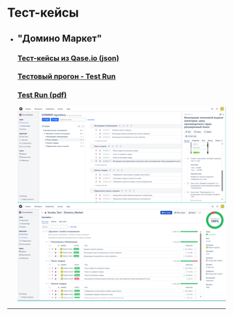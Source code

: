 # Тест-кейсы

* ## "Домино Маркет"
    ### [Тест-кейсы из Qase.io (json)](https://drive.google.com/file/d/1S9nzHnGEzyolfokhwCNa9VFbsMukHOqB/view?usp=sharing)

    ### [Тестовый прогон - Test Run](https://app.qase.io/public/report/818a7fe8a7117420aa9a676f92337ce3d906b130)
    ### [Test Run (pdf)](https://drive.google.com/file/d/1NE1K3xRcqdL6bzV9qWJSb5odXQsume9Y/view?usp=drive_link)

    ![Header](https://github.com/VladimirBychkov33/test_case/blob/main/%D0%B4%D0%BE%D0%BC%D0%B8%D0%BD%20-%20%D1%81%D0%BA%D1%80%D0%B8%D0%BD%20%D1%82%D0%B5%D1%81%D1%82-%D0%BA%D0%B5%D0%B9%D1%81%D0%BE%D0%B2.png)
    ![Header](https://github.com/VladimirBychkov33/test_case/blob/main/%D0%B4%D0%BE%D0%BC%D0%B8%D0%BD%20-%20%D1%81%D0%BA%D1%80%D0%B8%D0%BD%20%D1%82%D0%B5%D1%81%D1%82-%D1%80%D0%B0%D0%BD%D0%B0.png)

---